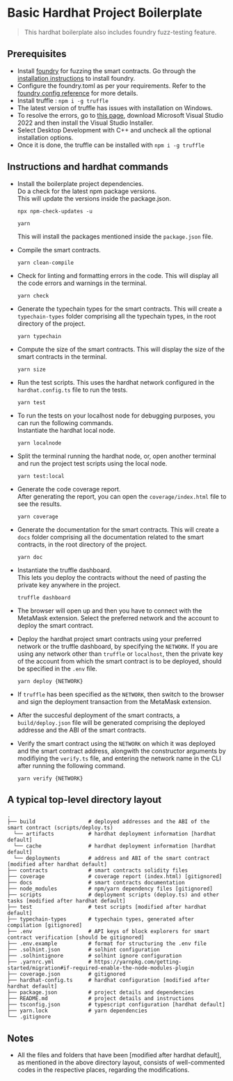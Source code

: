 # Basic Hardhat Project Boilerplate

> This hardhat boilerplate also includes foundry fuzz-testing feature.

## Prerequisites

- Install [foundry](https://book.getfoundry.sh/) for fuzzing the smart contracts. Go through the [installation instructions](https://book.getfoundry.sh/getting-started/installation) to install foundry.
- Configure the foundry.toml as per your requirements. Refer to the [foundry config reference](https://book.getfoundry.sh/reference/config/) for more details.
- Install truffle : `npm i -g truffle`
- The latest version of truffle has issues with installation on Windows.
- To resolve the errors, go to [this page](https://visualstudio.microsoft.com/thank-you-downloading-visual-studio/?sku=Community&channel=Release&version=VS2022&source=VSLandingPage&cid=2030&passive=false), download Microsoft Visual Studio 2022 and then install the Visual Studio Installer.
- Select Desktop Development with C++ and uncheck all the optional installation options.
- Once it is done, the truffle can be installed with `npm i -g truffle`

## Instructions and hardhat commands

- Install the boilerplate project dependencies. \
  Do a check for the latest npm package versions. \
  This will update the versions inside the package.json.

  ```shell
  npx npm-check-updates -u
  ```

  ```shell
  yarn
  ```

  This will install the packages mentioned inside the `package.json` file.

- Compile the smart contracts.

  ```shell
  yarn clean-compile
  ```

- Check for linting and formatting errors in the code. This will display all the code errors and warnings in the terminal.

  ```shell
  yarn check
  ```

- Generate the typechain types for the smart contracts. This will create a `typechain-types` folder comprising all the typechain types, in the root directory of the project.

  ```shell
  yarn typechain
  ```

- Compute the size of the smart contracts. This will display the size of the smart contracts in the terminal.

  ```shell
  yarn size
  ```

- Run the test scripts. This uses the hardhat network configured in the `hardhat.config.ts` file to run the tests.

  ```shell
  yarn test
  ```

- To run the tests on your localhost node for debugging purposes, you can run the following commands.\
  Instantiate the hardhat local node.

  ```shell
  yarn localnode
  ```

- Split the terminal running the hardhat node, or, open another terminal and run the project test scripts using the local node.

  ```shell
  yarn test:local
  ```

- Generate the code coverage report. \
  After generating the report, you can open the `coverage/index.html` file to see the results.

  ```shell
  yarn coverage
  ```

- Generate the documentation for the smart contracts. This will create a `docs` folder comprising all the documentation related to the smart contracts, in the root directory of the project.

  ```shell
  yarn doc
  ```

- Instantiate the truffle dashboard. \
  This lets you deploy the contracts without the need of pasting the private key anywhere in the project.

  ```shell
  truffle dashboard
  ```

- The browser will open up and then you have to connect with the MetaMask extension. Select the preferred network and the account to deploy the smart contract.

- Deploy the hardhat project smart contracts using your preferred network or the truffle dashboard, by specifying the `NETWORK`. If you are using any network other than `truffle` or `localhost`, then the private key of the account from which the smart contract is to be deployed, should be specified in the `.env` file.

  ```shell
  yarn deploy {NETWORK}
  ```

- If `truffle` has been specified as the `NETWORK`, then switch to the browser and sign the deployment transaction from the MetaMask extension.

- After the succesful deployment of the smart contracts, a `build/deploy.json` file will be generated comprising the deployed addresse and the ABI of the smart contracts.

- Verify the smart contract using the `NETWORK` on which it was deployed and the smart contract address, alongwith the constructor arguments by modifiying the `verify.ts` file, and entering the network name in the CLI after running the following command.

  ```shell
  yarn verify {NETWORK}
  ```

## A typical top-level directory layout

```shell
.
├── build                 # deployed addresses and the ABI of the smart contract (scripts/deploy.ts)
  └── artifacts           # hardhat deployment information [hardhat default]
  └── cache               # hardhat deployment information [hardhat default]
  └── deployments         # address and ABI of the smart contract [modified after hardhat default]
├── contracts             # smart contracts solidity files
├── coverage              # coverage report (index.html) [gitignored]
├── docs                  # smart contracts documentation
├── node_modules          # npm/yarn dependency files [gitignored]
├── scripts               # deployment scripts (deploy.ts) and other tasks [modified after hardhat default]
├── test                  # test scripts [modified after hardhat default]
├── typechain-types       # typechain types, generated after compilation [gitignored]
├── .env                  # API keys of block explorers for smart contract verification [should be gitignored]
├── .env.example          # format for structuring the .env file
├── .solhint.json         # solhint configuration
├── .solhintignore        # solhint ignore configuration
├── .yarnrc.yml           # https://yarnpkg.com/getting-started/migration#if-required-enable-the-node-modules-plugin
├── coverage.json         # gitignored
├── hardhat-config.ts     # hardhat configuration [modified after hardhat default]
├── package.json          # project details and dependencies
├── README.md             # project details and instructions
├── tsconfig.json         # typescript configuration [hardhat default]
├── yarn.lock             # yarn dependencies
└── .gitignore
```

## Notes

- All the files and folders that have been [modified after hardhat default], as mentioned in the above directory layout, consists of well-commented codes in the respective places, regarding the modifications.
